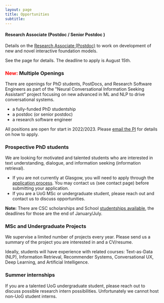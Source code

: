 ```yaml
---
layout: page
title: Opportunities
subtitle: 
---
```


#### Research Associate (Postdoc / Senior Postdoc )
Details on the [Research Associate (Postdoc)](../researchassociate) to work on development of new and novel interactive foundation models. 

See the page for details. The deadline to apply is August 15th. 

### <span style="color:red">New:</span> Multiple Openings
There are openings for PhD students, PostDocs, and Research Software Engineers as part of the "Neural Conversational Information Seeking Assistant" project focusing on new advanced in ML and NLP to drive conversational systems.

- a fully-funded PhD studentship
- a postdoc (or senior postdoc)
- a research software engineer

All positions are open for start in 2022/2023. Please [email the PI](mailto:jeff.dalton@glasgow.ac.uk) for details on how to apply.



### Prospective PhD students
We are looking for motivated and talented students who are interested in text understanding, dialogue, and information seeking (information retrieval). 
 - If you are not currently at Glasgow, you will need to apply through the [application process](https://www.gla.ac.uk/schools/computing/postgraduateresearch/prospectivestudents/). You may contact us (see contact page) before submitting your application. 
 - If you are a UoG MSc or undergraduate student, please reach out and contact us to discuss opportunities.
 
**Note:** There are CSC scholarships and School [studentships available](https://www.gla.ac.uk/schools/computing/postgraduateresearch/prospectivestudents/studentshipinformation/), the deadlines for those are the end of January/July.
 
### MSc and Undergraduate Projects
We supervise a limited number of projects every year.  Please send us a summary of the project you are interested in and a CV/resume.  

Ideally, students will have experience with related courses: Text-as-Data (NLP), Information Retrieval, Recommender Systems, Conversational UX, Deep Learning, and Artificial Intelligence.  

### Summer internships
If you are a talented UoG undergraduate student, please reach out to discuss possible research intern possibilities.  Unfortunately we cannot host non-UoG student interns.

